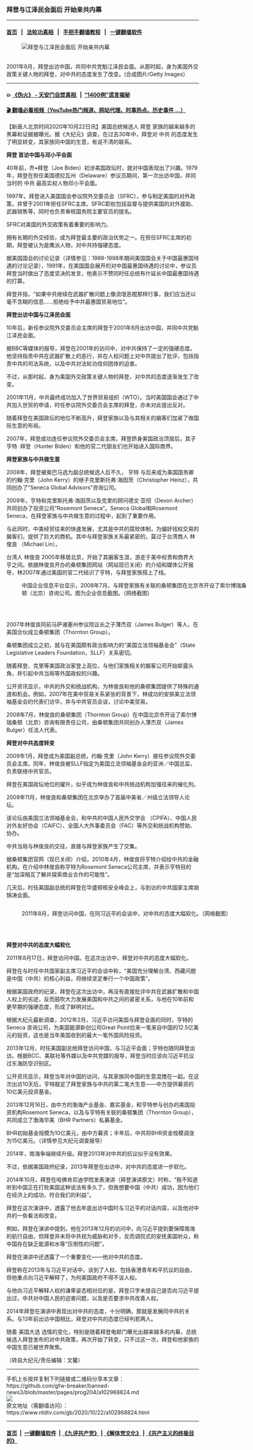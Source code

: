 ### 拜登与江泽民会面后 开始亲共内幕
------------------------

#### [首页](https://github.com/gfw-breaker/banned-news3/blob/master/README.md) &nbsp;&nbsp;|&nbsp;&nbsp; [法轮功真相](https://github.com/begood0513/basic/blob/master/README.md)  &nbsp;&nbsp;|&nbsp;&nbsp; [手把手翻墙教程](https://github.com/gfw-breaker/guides/wiki)  &nbsp;&nbsp;|&nbsp;&nbsp; [一键翻墙软件](https://github.com/gfw-breaker/nogfw/blob/master/README.md)  



<div><div class="featured_image">
 <figure>
  <img alt="拜登与江泽民会面后 开始亲共内幕" src="https://i.ntdtv.com/assets/uploads/2020/10/f55da9fbb8988e065bb5b484c51d6d1a-800x450.jpg"/>
 </figure><br/>
 <span class="caption">
  2001年8月，拜登出访中国，并同中共党魁江泽民会面。从那时起，身为美国外交政策关键人物的拜登，对中共的态度发生了改变。(合成图片/Getty Images）
 </span>
</div>
</div><hr/>

#### 💥 [《伪火》 - 天安门自焚真相 ](http://158.247.195.190:10000/videos/blog/weihuo.html)&nbsp; |&nbsp; [“1400例”谎言揭秘  ](http://158.247.195.190:10000/videos/blog/jiexi1400.html)

#### [ 🎬  翻墙必看视频（YouTube热门频道、网站代理、时事热点、历史事件 ...）](https://github.com/gfw-breaker/links/blob/master/banned.md)

<div><div class="post_content" itemprop="articleBody">
 <p>
  【新唐人北京时间2020年10月22日讯】美国总统候选人
  <ok href="https://www.ntdtv.com/gb/拜登.htm">
   拜登
  </ok>
  家族的越来越多的黑幕和证据被曝光。据《大纪元》调查，在过去30年中，拜登对
  <ok href="https://www.ntdtv.com/gb/中共.htm">
   中共
  </ok>
  的态度发生了明显转变，其家族同中国的生意，有说不清的联系。
 </p>
 <p>
  <strong>
   <ok href="https://www.ntdtv.com/gb/拜登.htm">
    拜登
   </ok>
   首访中国与邓小平会面
  </strong>
 </p>
 <p>
  40年前，乔•拜登（Joe Biden）初涉美国政坛时，就对中国表现出了兴趣。1979年，拜登在担任美国德拉瓦州（Delaware）参议员期间，第一次出访中国，并同当时的
  <ok href="https://www.ntdtv.com/gb/中共.htm">
   中共
  </ok>
  最高实权人物邓小平会面。
 </p>
 <p>
  1997年，拜登进入美国国会参议院外交委员会（SFRC），参与制定美国的对外政策，并曾于2001年担任SFRC主席。SFRC职权包括监督与提供美国的对外援助、武器销售等，同时也负责审核国务院主要官员的提名。
 </p>
 <p>
  SFRC对美国的外交政策有着重要的影响力。
 </p>
 <p>
  拥有长期的外交经验，成为拜登最主要的政治优势之一。在担任SFRC主席的初期，拜登被认为是鹰派人物，对中共持强硬态度。
 </p>
 <p>
  据美国国会的讨论记录（详情参见：1989-1998年期间美国国会关于中国最惠国待遇的讨论记录），1991年，在美国国会展开的对中国最惠国待遇的讨论中，参议员拜登当时做出了态度坚决的发言，他表示不赞同时任总统布什延长中国最惠国待遇的打算。
 </p>
 <p>
  拜登并指，“如果中共继续在武器扩散问题上像流氓恶棍那样行事，我们应当还以毫不含糊的信息……拒绝给予中共最惠国贸易地位”。
 </p>
 <p>
  <strong>
   拜登出访中国与江泽民会面
  </strong>
 </p>
 <p>
  10年后，新任参议院外交委员会主席的拜登于2001年8月出访中国，并同中共党魁江泽民会面。
 </p>
 <p>
  据BBC等媒体的报导，拜登在2001年的访问中，对中共保持了一定的强硬态度。他坚持指责中共在武器扩散上的恶行，并在人权问题上对中共提出了批评，包括指责中共的司法系统，以及中共对法轮功信仰团体的迫害。
 </p>
 <p>
  不过，从那时起，身为美国外交政策关键人物的拜登，对中共的态度逐渐发生了改变。
 </p>
 <p>
  2001年11月，中共最终成功加入了世界贸易组织（WTO）。当时美国国会通过了中共加入世贸的申请，时任参议院外交委员会主席的拜登，亦未对此提出反对。
 </p>
 <p>
  随着拜登在美国政坛的地位不断高升，拜登家族以及与其相关的掮客们加紧了做国际生意的布局。
 </p>
 <p>
  2007年，拜登成功连任参议院外交委员会主席。拜登跻身美国政治顶层后，其子
  <ok href="https://www.ntdtv.com/gb/亨特.htm">
   亨特
  </ok>
  ‧拜登（Hunter Biden）和他的官二代朋友们也开始进入国际商界。
 </p>
 <p>
  <strong>
   拜登家族与中共做生意
  </strong>
 </p>
 <p>
  2008年，拜登被奥巴马选为副总统候选人后不久，
  <ok href="https://www.ntdtv.com/gb/亨特.htm">
   亨特
  </ok>
  与后来成为美国国务卿的约翰‧克里（John Kerry）的继子克里斯托弗‧海因茨（Christopher Heinz），共同创办了“Seneca Global Advisors”咨询公司。
 </p>
 <p>
  2009年，亨特和克里斯托弗‧海因茨以及克里的顾问德文‧亚彻（Devon Archer）共同创办了投资公司“Rosemont Seneca”。Seneca Global和Rosemont Seneca，在拜登家族与中共做生意的过程中，起到了重要作用。
 </p>
 <p>
  与此同时，中美经贸往来的快速发展，尤其是中共的腐败体制，为偏好钱权交易的掮客们，提供了巨大的商机。其中与拜登家族关系最紧密的，莫过于台湾商人
  <ok href="https://www.ntdtv.com/gb/林俊良.htm">
   林俊良
  </ok>
  （Michael Lin）。
 </p>
 <p>
  台湾人
  <ok href="https://www.ntdtv.com/gb/林俊良.htm">
   林俊良
  </ok>
  2005年移居北京，开始了其掮客生涯，游走于美中权贵和商界大亨之间。依据林俊良开办的桑顿集团网站（网站现已关闭）的介绍和媒体公开报导，林2007年通过美国的官二代结识了亨特，与拜登家族搭上了线。
 </p>
 <figure class="wp-caption alignnone" id="attachment_102968833" style="width: 600px">
  <ok href="https://i.ntdtv.com/assets/uploads/2020/10/001-9.jpg">
   <img alt="" class="size-medium wp-image-102968833" src="https://i.ntdtv.com/assets/uploads/2020/10/001-9-600x342.jpg"/>
  </ok>
  <br/><figcaption class="wp-caption-text">
   中国企业信息平台显示，2008年7月，与拜登家族有关联的桑顿集团在北京市开设了索尔博瑞桑顿（北京）咨询公司。图为企业信息截图。（网络截图）
  </figcaption><br/>
 </figure><br/>
 <p>
  2007年林俊良同前马萨诸塞州参议院议长之子薄杰双（James Bulger）等人，在美国合伙成立桑顿集团（Thornton Group）。
 </p>
 <p>
  桑顿集团成立之初，就与在美国颇有政治影响力的“美国立法领袖基金会”（State Legislative Leaders Foundation，SLLF）关系密切。
 </p>
 <p>
  随着拜登、克里等美国政治家登上高位，与他们家族相关的掮客公司开始崭露头角，并引起中共当局等外国政权的兴趣。
 </p>
 <p>
  公开资讯显示，中共的外交和统战机构，为林俊良和他的桑顿集团提供了特殊的通道和机会。例如，2007年在美中贸易关系紧张的背景下，林成功的安排美立法领袖基金会的代表们访华，并与中共官员会谈，讨论中美贸易。
 </p>
 <p>
  2008年7月，林俊良的桑顿集团（Thornton Group）在中国北京市开设了索尔博瑞桑顿（北京）咨询有限责任公司，由桑顿集团共同创办人薄杰双（James Bulger）任法人代表。
 </p>
 <p>
  <strong>
   拜登对中共态度转变
  </strong>
 </p>
 <p>
  2009年1月，拜登成为美国副总统，约翰‧克里（John Kerry）接任参议院外交委员会主席。同年，林俊良被SLLF指定为美国立法领袖基金会的亚洲／中国总监，负责联络中共官员。
 </p>
 <p>
  拜登在美国政坛地位的擢升，似乎成为林俊良和中共统战机构加强往来的催化剂。
 </p>
 <p>
  2009年11月，林俊良和桑顿集团在北京举办了首届中美省／州级立法领导人论坛。
 </p>
 <p>
  该论坛由美国立法领袖基金会，和中共的中国人民外交学会 （CPIFA）、中国人民对外友好协会（CAIFC）、全国人大外事委员会（FAC）等外交和统战机构赞助、协办。
 </p>
 <p>
  中共当局与林俊良的交往，直接与拜登家族产生了交集。
 </p>
 <p>
  据桑顿集团官网（现已关闭）介绍，2010年4月，林俊良将亨特介绍给中共的金融机构，在介绍中林俊良称亨特为Rosemont Seneca公司主席，并表示亨特目的是“加深相互了解并探索商业合作的可能性”。
 </p>
 <p>
  几天后，时任美国副总统的拜登在华盛顿核安全峰会上，与到访的中共国家主席胡锦涛会面。
 </p>
 <p>
  <ok href="https://i.ntdtv.com/assets/uploads/2020/10/002-8.jpg">
   <img alt="" class="alignnone size-medium wp-image-102968835" src="https://i.ntdtv.com/assets/uploads/2020/10/002-8-600x447.jpg"/>
  </ok>
 </p>
 <figure class="wp-caption alignnone" id="attachment_102968836" style="width: 600px">
  <ok href="https://i.ntdtv.com/assets/uploads/2020/10/002-9.jpg">
   <img alt="" class="size-medium wp-image-102968836" src="https://i.ntdtv.com/assets/uploads/2020/10/002-9-600x195.jpg"/>
  </ok>
  <br/><figcaption class="wp-caption-text">
   2011年8月，拜登访问中国，在同习近平的会谈中，对中共的态度大幅软化。（网络截图）
  </figcaption><br/>
 </figure><br/>
 <p>
  <strong>
   拜登对中共的态度大幅软化
  </strong>
 </p>
 <p>
  2011年8月17日，拜登访问中国。在这次出访中，拜登对中共的态度大幅软化。
 </p>
 <p>
  拜登在与时任中共国家副主席习近平的会谈中称，“美国充分理解台湾、西藏问题是中国（中共）的核心利益，将继续坚定奉行一个中国政策”。
 </p>
 <p>
  根据美国政府的纪录，拜登在这次出访中，再没有直接批评中共在武器扩散和中国人权上的劣迹，反而鼓吹大力发展美国和中共之间的紧密关系，与他在10年前和更早期的强硬态度，形成了鲜明对比。
 </p>
 <p>
  根据大纪元最新调查，2012年2月，习近平访问美国与拜登会面的同时，亨特的Seneca 咨询公司，为美国能源新创公司Great Point拉来一笔来自中国的12.5亿美元的投资，这也是当年美国收到的最大一笔外国风险投资。
 </p>
 <p>
  2013年12月，时任美国副总统拜登访问中国，与习近平会面；亨特也随同拜登出访。根据BCC、美联社等外媒以及中共党媒的报导，拜登当时应该向习近平抗议过东海防空识别区。
 </p>
 <p>
  公开资讯显示，拜登当年对中国的访问，与其家族同中国的生意混搅在一起。在这次出访10天后，亨特敲定了拜登家族与中共的第二笔大生意——中方提供募资的10亿美元投资基金。
 </p>
 <p>
  2013年12月16日，由中方的渤海产业基金、嘉实基金，和亨特参与创办的美国投资机构Rosemont Seneca，以及与亨特有关联的桑顿集团（Thornton Group），共同成立了渤海华美（BHR Partners）私募基金。
 </p>
 <p>
  BHR初始基金规模为10亿美元，由中方募资；半年后，中共将BHR资金规模调涨为15亿美元。（详情参见大纪元调查报导）
 </p>
 <p>
  2014年，南海争端继续升级。拜登2013年对中共的抗议似乎没有效果。
 </p>
 <p>
  不过，依据美国政府纪录，2013年拜登在出访中，对中共的态度进一步软化。
 </p>
 <p>
  2014年10月，拜登在哈佛肯尼迪学院发表演讲（拜登演讲原文）时称，“我不知道听到中国正在打败美国这种说法有多久了，但我想要中国（中共）成功，因为他们在经济上的成功，符合我们的利益”。
 </p>
 <p>
  拜登在这次演讲中，透露了他去年底出访中国时与习近平的对话内容，以及他对中共的一些看法和改变。
 </p>
 <p>
  例如，拜登在演讲中提到，他在2013年12月的访问中，向习近平提到要保障南海的航行自由，但拜登并未将中共视为威胁和对手，反而调侃式的安抚美国听众，称中国存在缺乏能源和水等“压倒性的问题”。
 </p>
 <p>
  拜登在演讲中还透露了一个重要变化——他对中共的态度。
 </p>
 <p>
  拜登称在2013年与习近平对话中，谈到了人权、包括香港青年和平抗议的自由，但他重点向习近平解释了，为何美国政府不得不谈人权。
 </p>
 <p>
  与他向习近平解释人权的谦卑姿态相对应的是，拜登只字未提自己是否向习近平提出过，中共对中国人民的迫害问题，以及是否要求中共改善人权。
 </p>
 <p>
  2014年拜登在演讲中表现出对中共的态度，十分明确，那就是发展同中共的关系。与13年前出访中国相比，拜登对中共的态度已经判若两人。
 </p>
 <p>
  随着
  <ok href="https://www.ntdtv.com/gb/美国大选.htm">
   美国大选
  </ok>
  选情的变化，特别是随着拜登电邮门曝光出越来越多的内幕，总统候选人拜登发布的对中共政策，再次开始了转变，只不过这一次，拜登和他家族的中国生意已被世界聚焦。
 </p>
 <p>
  （转自大纪元/责任编辑：文馨）
 </p>
 <div class="single_ad">
 </div>
</div>
</div>
<hr/>
手机上长按并复制下列链接或二维码分享本文章：<br/>
https://github.com/gfw-breaker/banned-news3/blob/master/pages/prog204/a102968824.md <br/>
<a href='https://github.com/gfw-breaker/banned-news3/blob/master/pages/prog204/a102968824.md'><img src='https://github.com/gfw-breaker/banned-news3/blob/master/pages/prog204/a102968824.md.png'/></a> <br/>
原文地址（需翻墙访问）：https://www.ntdtv.com/gb/2020/10/22/a102968824.html


------------------------
#### [首页](https://github.com/gfw-breaker/banned-news3/blob/master/README.md) &nbsp;|&nbsp; [一键翻墙软件](https://github.com/gfw-breaker/nogfw/blob/master/README.md) &nbsp;| [《九评共产党》](https://github.com/gfw-breaker/9ping.md/blob/master/README.md#九评之一评共产党是什么) | [《解体党文化》](https://github.com/gfw-breaker/jtdwh.md/blob/master/README.md) | [《共产主义的终极目的》](https://github.com/gfw-breaker/gczydzjmd.md/blob/master/README.md)


<img src='http://gfw-breaker.win/banned-news3/pages/prog204/a102968824.md' width='0px' height='0px'/>